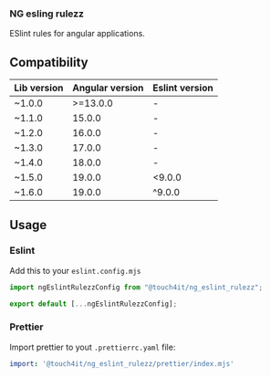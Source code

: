 ### NG esling rulezz

ESlint rules for angular applications.

## Compatibility

| Lib version | Angular version | Eslint version |
|:------------|:----------------|:---------------|
| ~1.0.0      | >=13.0.0        | - |
| ~1.1.0      | 15.0.0          | - |
| ~1.2.0      | 16.0.0          | - |
| ~1.3.0      | 17.0.0          | - |
| ~1.4.0      | 18.0.0          | - |
| ~1.5.0      | 19.0.0          | <9.0.0 |
| ~1.6.0      | 19.0.0          | ^9.0.0 |

## Usage

### Eslint

Add this to your `eslint.config.mjs`
```js
import ngEslintRulezzConfig from "@touch4it/ng_eslint_rulezz";

export default [...ngEslintRulezzConfig];
```

### Prettier

Import prettier to yout `.prettierrc.yaml` file:

```yaml
import: '@touch4it/ng_eslint_rulezz/prettier/index.mjs'
```